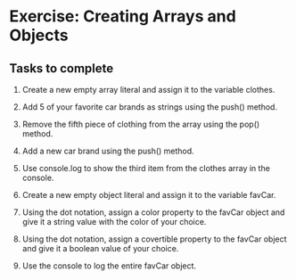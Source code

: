 # Exercise: Creating Arrays and Objects

## Tasks to complete
1. Create a new empty array literal and assign it to the variable clothes.

2. Add 5 of your favorite car brands as strings using the push() method.

3. Remove the fifth piece of clothing from the array using the pop() method.

4. Add a new car brand using the push() method.

5. Use console.log to show the third item from the clothes array in the console.

6. Create a new empty object literal and assign it to the variable favCar.

7. Using the dot notation, assign a color property to the favCar object and give it a string value with the color of your choice.

8. Using the dot notation, assign a covertible property to the favCar object and give it a boolean value of your choice.

9. Use the console to log the entire favCar object.